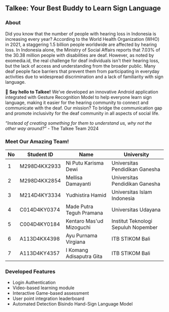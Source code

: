 ## Talkee: Your Best Buddy to Learn Sign Language

### **About**

Did you know that the number of people with hearing loss in Indonesia is increasing every year? According to the World Health Organization (WHO) in 2021, a staggering 1.5 billion people worldwide are affected by hearing loss. In Indonesia alone, the Ministry of Social Affairs reports that 7.03% of the 30.38 million people with disabilities are deaf. However, as noted by exomedia.id, the real challenge for deaf individuals isn't their hearing loss, but the lack of access and understanding from the broader public. Many deaf people face barriers that prevent them from participating in everyday activities due to widespread discrimination and a lack of familiarity with sign language.

🚀 **Say hello to Talkee!** We’ve developed an innovative Android application integrated with Gesture Recognition Model to help everyone learn sign language, making it easier for the hearing community to connect and communicate with the deaf. Our mission? To bridge the communication gap and promote inclusivity for the deaf community in all aspects of social life. 

*“Instead of creating something for them to understand us, why not the other way around?”* - The Talkee Team 2024

### **Meet Our Amazing Team!**

| No | Student ID | Name | University |
| --- | --- | --- | --- |
| 1 | M298D4KX2933 | Ni Putu Karisma Dewi | Universitas Pendidikan Ganesha |
| 2 | M298D4KX2854 | Mellisa Damayanti | Universitas Pendidikan Ganesha |
| 3 | M214D4KY3334 | Yudhistira Hamid | Universitas Islam Indonesia |
| 4 | C014D4KY0374 | Made Putra Teguh Pramana | Universitas Udayana |
| 5 | C004D4KY0184 | Kentaro Mas'ud Mizoguchi | Institut Teknologi Sepuluh Nopember |
| 6 | A113D4KX4398 | Ayu Purnama Virgiana | ITB STIKOM Bali |
| 7 | A113D4KY4357 | I Komang Adisaputra Gita | ITB STIKOM Bali |

### **Developed Features**
- Login Authentication
- Video-based learning module
- Interactive Game-based assessment
- User point integration leaderboard 
- Automated Detection Bisindo Hand-Sign Language Model

